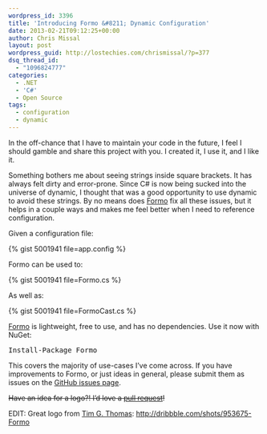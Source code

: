 ```yaml
---
wordpress_id: 3396
title: 'Introducing Formo &#8211; Dynamic Configuration'
date: 2013-02-21T09:12:25+00:00
author: Chris Missal
layout: post
wordpress_guid: http://lostechies.com/chrismissal/?p=377
dsq_thread_id:
  - "1096824777"
categories:
  - .NET
  - 'C#'
  - Open Source
tags:
  - configuration
  - dynamic
---
```

In the off-chance that I have to maintain your code in the future, I feel I should gamble and share this project with you. I created it, I use it, and I like it.

Something bothers me about seeing strings inside square brackets. It has always felt dirty and error-prone. Since C# is now being sucked into the universe of dynamic, I thought that was a good opportunity to use dynamic to avoid these strings. By no means does [Formo](https://github.com/ChrisMissal/Formo) fix all these issues, but it helps in a couple ways and makes me feel better when I need to reference configuration.

Given a configuration file:

{% gist 5001941 file=app.config %}

Formo can be used to:

{% gist 5001941 file=Formo.cs %}

As well as:

{% gist 5001941 file=FormoCast.cs %}

[Formo](https://github.com/ChrisMissal/Formo) is lightweight, free to use, and has no dependencies. Use it now with NuGet:

<pre>Install-Package Formo</pre>

This covers the majority of use-cases I&#8217;ve come across. If you have improvements to Formo, or just ideas in general, please submit them as issues on the [GitHub issues page](https://github.com/ChrisMissal/Formo/issues "Formo Suggestions/Issues/Defects").

<del>Have an idea for a logo?! I&#8217;d love a <a href="https://github.com/ChrisMissal/Formo/pull/new/master">pull request</a>!</p> 


  <p>
    </del>
  </p>



  <p>
    EDIT: Great logo from <a href="http://timgthomas.com/">Tim G. Thomas</a>: <a href="http://dribbble.com/shots/953675-Formo">http://dribbble.com/shots/953675-Formo</a>
  </p>